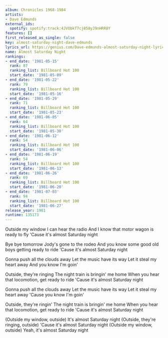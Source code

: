 ```yaml
---
album: Chronicles 1968-1984
artists:
- Dave Edmunds
external_ids:
  spotify: spotify:track:4JVObkT7cj858yJ9nHRR8Y
features: []
first_released_as_single: false
key: almost-saturday-night-dave-edmunds
lyrics_url: https://genius.com/Dave-edmunds-almost-saturday-night-lyrics
name: Almost Saturday Night
rankings:
- end_date: '1981-05-15'
  rank: 87
  ranking_list: Billboard Hot 100
  start_date: '1981-05-09'
- end_date: '1981-05-22'
  rank: 79
  ranking_list: Billboard Hot 100
  start_date: '1981-05-16'
- end_date: '1981-05-29'
  rank: 71
  ranking_list: Billboard Hot 100
  start_date: '1981-05-23'
- end_date: '1981-06-05'
  rank: 64
  ranking_list: Billboard Hot 100
  start_date: '1981-05-30'
- end_date: '1981-06-12'
  rank: 54
  ranking_list: Billboard Hot 100
  start_date: '1981-06-06'
- end_date: '1981-06-19'
  rank: 54
  ranking_list: Billboard Hot 100
  start_date: '1981-06-13'
- end_date: '1981-06-26'
  rank: 69
  ranking_list: Billboard Hot 100
  start_date: '1981-06-20'
- end_date: '1981-07-03'
  rank: 94
  ranking_list: Billboard Hot 100
  start_date: '1981-06-27'
release_year: 1981
runtime: 135173
---
```

Outside my window
I can hear the radio
And I know that motor wagon is ready to fly
'Cause it's almost Saturday night

Bye bye tomorrow
Jody's gone to the rodeo
And you know some good old boys getting ready to ride
'Cause it's almost Saturday night

Gonna push all the clouds away
Let the music have its way
Let it steal my heart away
And you know I'm goin'

Outside, they're ringing
The night train is bringin' me home
When you hear that locomotion, get ready to ride
'Cause it's almost Saturday night

Gonna push all the clouds away
Let the music have its way
Let it steal my heart away
'Cause you know I'm goin'

Outside, they're ringin'
The night train is bringin' me home
When you hear that locomotion, get ready to ride
'Cause it's almost Saturday night

(Outside my window, outside)
It's almost Saturday night
(Outside, they're ringing, outside)
'Cause it's almost Saturday night
(Outside my window, outside)
Yeah, it's almost Saturday night
